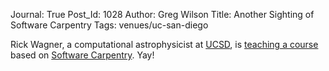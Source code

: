 Journal: True
Post_Id: 1028
Author: Greg Wilson
Title: Another Sighting of Software Carpentry
Tags: venues/uc-san-diego

<p>Rick Wagner, a computational astrophysicist at <a href="http://www.ucsd.edu">UCSD</a>, is <a href="http://lca.ucsd.edu/projects/scicomp">teaching a course</a> based on <a href="http://swc.scipy.org">Software Carpentry</a>. Yay!</p>

